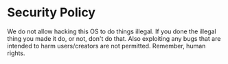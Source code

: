 # Security Policy
We do not allow hacking this OS to do things illegal. If you done the illegal thing you made it do, or not, don't do that.
Also exploiting any bugs that are intended to harm users/creators are not permitted.
Remember, human rights.
